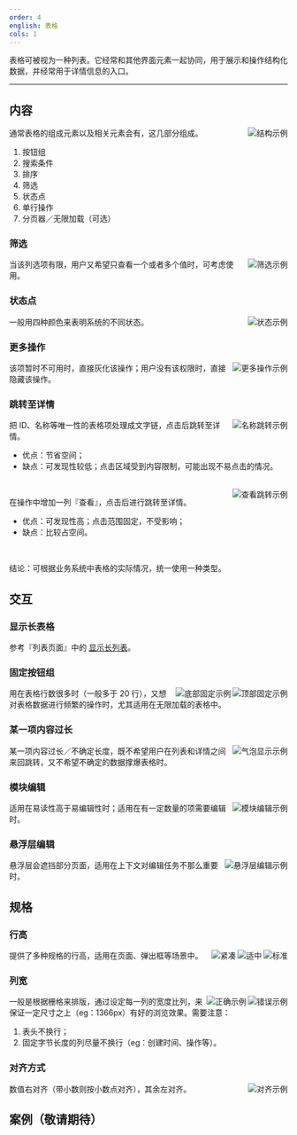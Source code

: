 ```yaml
---
order: 4
english: 表格
cols: 1
---
```


表格可被视为一种列表。它经常和其他界面元素一起协同，用于展示和操作结构化数据，并经常用于详情信息的入口。

---

## 内容

<img class="preview-img" align="right" alt="结构示例" src="https://os.alipayobjects.com/rmsportal/zFqqEqKKAylKkxv.png">

通常表格的组成元素以及相关元素会有，这几部分组成。

1. 按钮组
2. 搜索条件
3. 排序
4. 筛选
5. 状态点
6. 单行操作
7. 分页器／无限加载（可选）

### 筛选

<img class="preview-img" align="right" alt="筛选示例" src="https://os.alipayobjects.com/rmsportal/YRcnmAFUvcfMlpN.png">

当该列选项有限，用户又希望只查看一个或者多个值时，可考虑使用。

### 状态点

<img class="preview-img" align="right" alt="状态示例" src="https://os.alipayobjects.com/rmsportal/EYmtSshUxKydwns.png">

一般用四种颜色来表明系统的不同状态。

### 更多操作

<img class="preview-img" align="right" alt="更多操作示例" description="依次分别为：完整内容、暂时不可用、没有该权限。" src="https://os.alipayobjects.com/rmsportal/ZlcZDOZNZpYQcMM.png">

该项暂时不可用时，直接灰化该操作；用户没有该权限时，直接隐藏该操作。

### 跳转至详情

<img class="preview-img" align="right" alt="名称跳转示例" src="https://os.alipayobjects.com/rmsportal/tfJiUmrUJRzBlzt.png">

把 ID、名称等唯一性的表格项处理成文字链，点击后跳转至详情。

- 优点：节省空间；
- 缺点：可发现性较低；点击区域受到内容限制，可能出现不易点击的情况。

<br>

<img class="preview-img" align="right" alt="查看跳转示例" src="https://os.alipayobjects.com/rmsportal/zjDqNVTzSrzXaWg.png">

在操作中增加一列『查看』，点击后进行跳转至详情。

- 优点：可发现性高；点击范围固定，不受影响；
- 缺点：比较占空间。

<br>

结论：可根据业务系统中表格的实际情况，统一使用一种类型。

## 交互

### 显示长表格

参考『列表页面』中的 [显示长列表](/docs/pattern/list#%E6%98%BE%E7%A4%BA%E9%95%BF%E5%88%97%E8%A1%A8)。

### 固定按钮组

<img class="preview-img" align="right" alt="顶部固定示例" src="https://os.alipayobjects.com/rmsportal/AhgnVIhTIvtHpok.png">

<img class="preview-img" align="right" alt="底部固定示例" src="https://os.alipayobjects.com/rmsportal/hUHidNAJczLRVCg.png">

用在表格行数很多时（一般多于 20 行），又想对表格数据进行频繁的操作时，尤其适用在无限加载的表格中。

### 某一项内容过长

<img class="preview-img" align="right" alt="气泡显示示例" description="当过长信息可以被隐藏时，用户悬浮／点击该项时，用『Tooltip／Popover』来显示完整内容。" src="https://os.alipayobjects.com/rmsportal/vgNHOYAiuQbXCOi.png">

某一项内容过长／不确定长度，既不希望用户在列表和详情之间来回跳转，又不希望不确定的数据撑爆表格时。

### 模块编辑

<img class="preview-img" align="right" alt="模块编辑示例" description="启动和禁用要尽可能相似（对称性交互）；保证启用和禁用切换时，页面不在水平方向不错位。" src="https://os.alipayobjects.com/rmsportal/mUhSLOTjzGYTQaE.png">

适用在易读性高于易编辑性时；适用在有一定数量的项需要编辑时。

### 悬浮层编辑

<img class="preview-img" align="right" alt="悬浮层编辑示例" src="https://os.alipayobjects.com/rmsportal/QhIyXeNxAZEaLjT.png">

悬浮层会遮挡部分页面，适用在上下文对编辑任务不那么重要时。


## 规格

### 行高

<img class="preview-img" align="right" alt="标准" src="https://os.alipayobjects.com/rmsportal/OXTCkOkAtaWtzNA.png">

<img class="preview-img" align="right" alt="适中" src="https://os.alipayobjects.com/rmsportal/irjamuwZFdQLYWJ.png">

<img class="preview-img" align="right" alt="紧凑" src="https://os.alipayobjects.com/rmsportal/SdlTVIAoxickNMM.png">

提供了多种规格的行高，适用在页面、弹出框等场景中。

### 列宽

<img class="preview-img bad" align="right" alt="错误示例" src="https://os.alipayobjects.com/rmsportal/TbuuZNfOTrSflVg.png" >

<img class="preview-img good" align="right" alt="正确示例" src="https://os.alipayobjects.com/rmsportal/cSSSfNrFMioHDBJ.png">

一般是根据栅格来排版，通过设定每一列的宽度比列，来保证一定尺寸之上（eg：1366px）有好的浏览效果。需要注意：

1. 表头不换行；
2. 固定字节长度的列尽量不换行（eg：创建时间、操作等）。

### 对齐方式

<img class="preview-img" align="right" alt="对齐示例" src="https://os.alipayobjects.com/rmsportal/RWCMGdnGSZXYULc.png">

数值右对齐（带小数则按小数点对齐），其余左对齐。


<h2><span class="waiting">案例（敬请期待）</span></h2>
